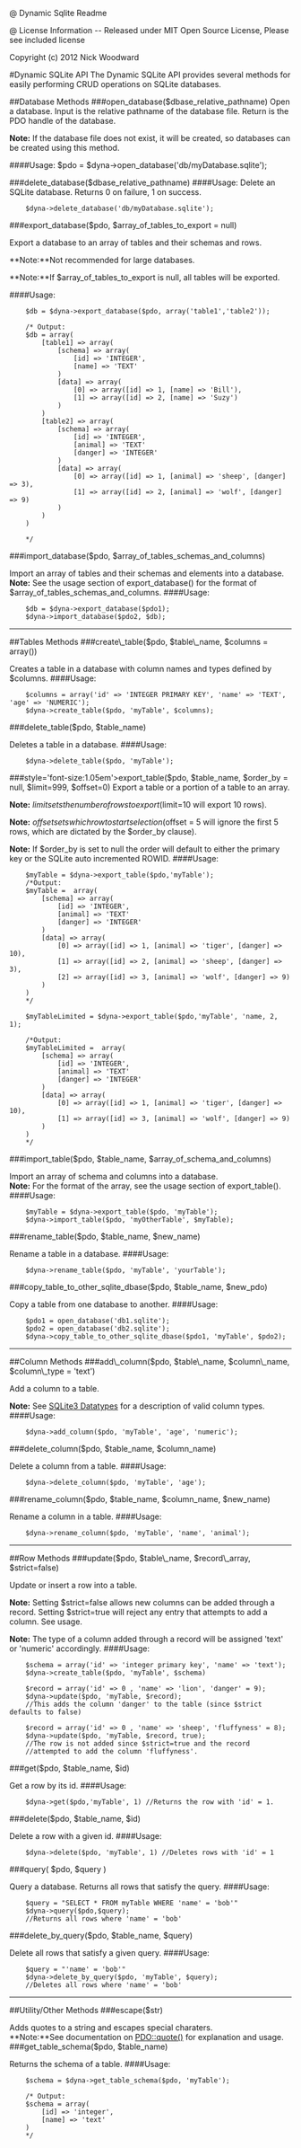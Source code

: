 @ Dynamic Sqlite Readme

@ License Information -- Released under MIT Open Source License, Please see included license 

Copyright (c) 2012 Nick Woodward


#Dynamic SQLite API
The Dynamic SQLite API provides several methods for easily performing CRUD operations on SQLite databases.

##Database Methods
###open\_database($dbase\_relative\_pathname)
Open a database. Input is the relative pathname of the database file. Return is the PDO handle of the database.

**Note:** If the database file does not exist, it will be created, so databases can be created using this method.


####Usage:
		$pdo = $dyna->open_database('db/myDatabase.sqlite');

###delete\_database($dbase\_relative\_pathname)
####Usage:
Delete an SQLite database. Returns 0 on failure, 1 on success.

		$dyna->delete_database('db/myDatabase.sqlite');

###export\_database($pdo, $array\_of\_tables\_to\_export = null)

Export a database to an array of tables and their schemas and rows.

**Note:**Not recommended for large databases.

**Note:**If $array\_of\_tables\_to\_export is null, all tables will be exported.

####Usage:

		$db = $dyna->export_database($pdo, array('table1','table2'));

		/* Output:
		$db = array( 
			[table1] => array(
				[schema] => array(
					[id] => 'INTEGER',
					[name] => 'TEXT'
				)
				[data] => array(
					[0] => array([id] => 1, [name] => 'Bill'),
					[1] => array([id] => 2, [name] => 'Suzy') 
				)
			)
			[table2] => array(
				[schema] => array(
					[id] => 'INTEGER',
					[animal] => 'TEXT'
					[danger] => 'INTEGER'
				)
				[data] => array(
					[0] => array([id] => 1, [animal] => 'sheep', [danger] => 3), 
					[1] => array([id] => 2, [animal] => 'wolf', [danger] => 9) 
				)
			)
		)

		*/


###import\_database($pdo, $array\_of\_tables\_schemas\_and\_columns)

Import an array of tables and their schemas and elements into a database.
**Note:** See the usage section of export\_database() for the format of $array\_of\_tables\_schemas\_and\_columns.
####Usage:

		$db = $dyna->export_database($pdo1);
		$dyna->import_database($pdo2, $db);


<hr>
##Tables Methods
###create\_table($pdo, $table\_name, $columns = array())

Creates a table in a database with column names and types defined by $columns.
####Usage:

		$columns = array('id' => 'INTEGER PRIMARY KEY', 'name' => 'TEXT', 'age' => 'NUMERIC');
		$dyna->create_table($pdo, 'myTable', $columns);

###delete\_table($pdo, $table\_name)

Deletes a table in a database.
####Usage:

		$dyna->delete_table($pdo, 'myTable');

###style='font-size:1.05em'>export\_table($pdo, $table\_name, $order\_by = null, $limit=999, $offset=0)
Export a table or a portion of a table to an array.

**Note:** $limit sets the number of rows to export ($limit=10 will export 10 rows).

**Note:** $offset sets which row to start selection ($offset = 5 will ignore the first 5 rows, which are dictated by the $order\_by clause).

**Note:** If $order\_by is set to null the order will default to either the primary key or the SQLite auto incremented ROWID. 
####Usage:

		$myTable = $dyna->export_table($pdo,'myTable');
		/*Output:
		$myTable =  array(
			[schema] => array(
				[id] => 'INTEGER',
				[animal] => 'TEXT'
				[danger] => 'INTEGER'
			)
			[data] => array(
				[0] => array([id] => 1, [animal] => 'tiger', [danger] => 10), 
				[1] => array([id] => 2, [animal] => 'sheep', [danger] => 3), 
				[2] => array([id] => 3, [animal] => 'wolf', [danger] => 9) 
			)
		)
		*/

		$myTableLimited = $dyna->export_table($pdo,'myTable', 'name, 2, 1);

		/*Output:
		$myTableLimited =  array(
			[schema] => array(
				[id] => 'INTEGER',
				[animal] => 'TEXT'
				[danger] => 'INTEGER'
			)
			[data] => array(
				[0] => array([id] => 1, [animal] => 'tiger', [danger] => 10), 
				[1] => array([id] => 3, [animal] => 'wolf', [danger] => 9) 
			)
		)
		*/

###import\_table($pdo, $table\_name, $array\_of\_schema\_and\_columns)

Import an array of schema and columns into a database.
<br>**Note:** For the format of the array, see the usage section of export\_table().
####Usage:

		$myTable = $dyna->export_table($pdo, 'myTable');
		$dyna->import_table($pdo, 'myOtherTable', $myTable);

###rename\_table($pdo, $table\_name, $new\_name)

Rename a table in a database.
####Usage:

		$dyna->rename_table($pdo, 'myTable', 'yourTable');

###copy\_table\_to\_other\_sqlite\_dbase($pdo, $table\_name, $new\_pdo)

Copy a table from one database to another.
####Usage:

		$pdo1 = open_database('db1.sqlite');
		$pdo2 = open_database('db2.sqlite');
		$dyna->copy_table_to_other_sqlite_dbase($pdo1, 'myTable', $pdo2);

<hr>
##Column Methods
###add\_column($pdo, $table\_name, $column\_name, $column\_type = 'text')

Add a column to a table.

**Note:** See <a target='\_blank' href='http://www.sqlite.org/datatype3.html'>SQLite3 Datatypes</a> for a description of valid column types.
####Usage:

		$dyna->add_column($pdo, 'myTable', 'age', 'numeric');

###delete\_column($pdo, $table\_name, $column\_name)

Delete a column from a table.
####Usage:

		$dyna->delete_column($pdo, 'myTable', 'age');

###rename\_column($pdo, $table\_name, $column\_name, $new\_name)

Rename a column in a table.
####Usage:

		$dyna->rename_column($pdo, 'myTable', 'name', 'animal');

<hr>
##Row Methods
###update($pdo, $table\_name, $record\_array, $strict=false)

Update or insert a row into a table.

**Note:** Setting $strict=false allows new columns can be added through a record. Setting $strict=true will reject any entry that attempts to add a column. See usage.

**Note:** The type of a column added through a record will be assigned 'text' or 'numeric' accordingly.
####Usage:

		$schema = array('id' => 'integer primary key', 'name' => 'text');
		$dyna->create_table($pdo, 'myTable', $schema)

		$record = array('id' => 0 , 'name' => 'lion', 'danger' = 9);
		$dyna->update($pdo, 'myTable, $record);
		//This adds the column 'danger' to the table (since $strict defaults to false)

		$record = array('id' => 0 , 'name' => 'sheep', 'fluffyness' = 8);
		$dyna->update($pdo, 'myTable, $record, true);
		//The row is not added since $strict=true and the record 
		//attempted to add the column 'fluffyness'.

###get($pdo, $table\_name, $id)

Get a row by its id. 
####Usage:

		$dyna->get($pdo,'myTable', 1) //Returns the row with 'id' = 1.

###delete($pdo, $table\_name, $id)

Delete a row with a given id.
####Usage:

		$dyna->delete($pdo, 'myTable', 1) //Deletes rows with 'id' = 1

###query( $pdo, $query )

Query a database. Returns all rows that satisfy the query.
####Usage:

		$query = "SELECT * FROM myTable WHERE 'name' = 'bob'"
		$dyna->query($pdo,$query); 
		//Returns all rows where 'name' = 'bob'

###delete\_by\_query($pdo, $table\_name, $query)

Delete all rows that satisfy a given query.
####Usage:

		$query = "'name' = 'bob'"
		$dyna->delete_by_query($pdo, 'myTable', $query); 
		//Deletes all rows where 'name' = 'bob'

<hr>
##Utility/Other Methods
###escape($str)

Adds quotes to a string and escapes special charaters.
<br>**Note:**See documentation on <a target='_blank' href='http://php.net/manual/en/pdo.quote.php'>PDO::quote()</a> for explanation and usage.
###get\_table\_schema($pdo, $table\_name)

Returns the schema of a table. 
####Usage:

		$schema = $dyna->get_table_schema($pdo, 'myTable');
		
		/* Output:
		$schema = array(
			[id] => 'integer',
			[name] => 'text'
		)
		*/

